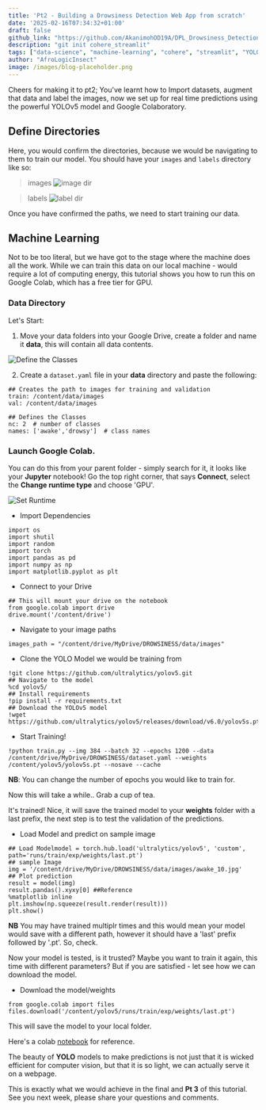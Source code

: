 ```yaml
---
title: 'Pt2 - Building a Drowsiness Detection Web App from scratch'
date: '2025-02-16T07:34:32+01:00'
draft: false
github_link: "https://github.com/AkanimohOD19A/DPL_Drowsiness_Detection"
description: "git init cohere_streamlit"
tags: ["data-science", "machine-learning", "cohere", "streamlit", "YOLOv6", "tutorial", "lifecycle"]
author: "AfroLogicInsect"
image: /images/blog-placeholder.png
---
```


Cheers for making it to pt2; You've learnt how to Import datasets, augment that data and label the images, now we set up for real time predictions using the powerful YOLOv5 model and Google Colaboratory.

## Define Directories
Here, you would confirm the directories, because we would be navigating to them to train our model.
You should have your `images` and `labels` directory like so: 
> images
![image dir](https://dev-to-uploads.s3.amazonaws.com/uploads/articles/y6hu1om8an50ob4u1klw.png)

> labels
![label dir](https://dev-to-uploads.s3.amazonaws.com/uploads/articles/zxie2b2kdrsht2dnr848.png)

Once you have confirmed the paths, we need to start training our data.

## Machine Learning
Not to be too literal, but we have got to the stage where the machine does all the work. While we can train this data on our local machine - would require a lot of computing energy, this tutorial shows you how to run this on Google Colab, which has a free tier for GPU.

### Data Directory
Let's Start:
1. Move your data folders into your Google Drive, create a folder and name it __data__, this will contain all data contents.

![Define the Classes](https://dev-to-uploads.s3.amazonaws.com/uploads/articles/ka3yv4n83i8h88yjj2d8.png)

2. Create a `dataset.yaml` file in your __data__ directory and paste the following:
```
## Creates the path to images for training and validation
train: /content/data/images
val: /content/data/images

## Defines the Classes
nc: 2  # number of classes
names: ['awake','drowsy']  # class names
```

### Launch Google Colab. 
You can do this from your parent folder - simply search for it, it looks like your __Jupyter__ notebook! Go the top right corner, that says __Connect__, select the __Change runtime type__ and choose 'GPU'.

![Set Runtime](https://dev-to-uploads.s3.amazonaws.com/uploads/articles/gauj4i8kkt5b9q9xqsin.png)

- Import Dependencies
```
import os
import shutil
import random
import torch
import pandas as pd
import numpy as np
import matplotlib.pyplot as plt
```
- Connect to your Drive
```
## This will mount your drive on the notebook
from google.colab import drive
drive.mount('/content/drive')
```
- Navigate to your image paths
```
images_path = "/content/drive/MyDrive/DROWSINESS/data/images"
```
- Clone the YOLO Model we would be training from
```
!git clone https://github.com/ultralytics/yolov5.git
## Navigate to the model
%cd yolov5/
## Install requirements
!pip install -r requirements.txt
## Download the YOLOv5 model
!wget https://github.com/ultralytics/yolov5/releases/download/v6.0/yolov5s.pt
```
- Start Training!
```
!python train.py --img 384 --batch 32 --epochs 1200 --data /content/drive/MyDrive/DROWSINESS/dataset.yaml --weights /content/yolov5/yolov5s.pt --nosave --cache
```
**NB**: You can change the number of epochs you would like to train for.

Now this will take a while.. Grab a cup of tea.

It's trained! Nice, it will save the trained model to your __weights__ folder with a last prefix, the next step is to test the validation of the predictions.

- Load Model and predict on sample image
```
## Load Modelmodel = torch.hub.load('ultralytics/yolov5', 'custom', path='runs/train/exp/weights/last.pt')
## sample Image
img = '/content/drive/MyDrive/DROWSINESS/data/images/awake_10.jpg'
## Plot prediction
result = model(img)
result.pandas().xyxy[0] ##Reference
%matplotlib inline
plt.imshow(np.squeeze(result.render(result)))
plt.show()
```
**NB** You may have trained multiplr times and this would mean your model would save with a different path, however it should have a 'last' prefix followed by '.pt'. So, check.

Now your model is tested, is it trusted? Maybe you want to train it again, this time with different parameters? But if you are satisfied - let see how we can download the model.

- Download the model/weights
```
from google.colab import files
files.download('/content/yolov5/runs/train/exp/weights/last.pt')
```
This will save the model to your local folder.

Here's a colab [notebook](https://colab.research.google.com/drive/12k-QCNNGLa38VC2xPcvWj7nhXIZWyE1h#scrollTo=tzkW_R_s_sGd) for reference.

The beauty of **YOLO** models to make predictions is not just that it is wicked efficient for computer vision, but that it is so light, we can actually serve it on a webpage. 

This is exactly what we would achieve in the final and **Pt 3** of this tutorial. See you next week, please share your questions and comments.